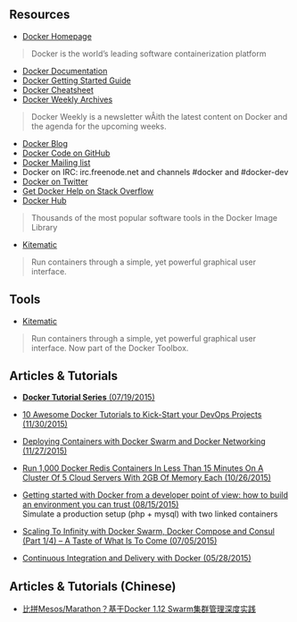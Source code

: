 ## Resources
- [Docker Homepage](https://www.docker.com)
> Docker is the world’s leading software containerization platform
- [Docker Documentation](http://docs.docker.com/)
- [Docker Getting Started Guide](http://www.docker.com/gettingstarted/)
- [Docker Cheatsheet](https://github.com/wsargent/docker-cheat-sheet)    
- [Docker Weekly Archives](https://blog.docker.com/docker-weekly-archives/)
> Docker Weekly is a newsletter wÂith the latest content on Docker and the agenda for the upcoming weeks.
- [Docker Blog](http://blog.docker.com/)
- [Docker Code on GitHub](https://github.com/docker/docker)  
- [Docker Mailing list](https://groups.google.com/forum/#!forum/docker-user)  
- Docker on IRC: irc.freenode.net and channels #docker and #docker-dev
- [Docker on Twitter](http://twitter.com/docker)  
- [Get Docker Help on Stack Overflow](http://stackoverflow.com/search?q=docker)
- [Docker Hub](https://hub.docker.com/)
> Thousands of the most popular software tools in the Docker Image Library
- [Kitematic](https://kitematic.com/)
> Run containers through a simple, yet powerful graphical user interface.


## Tools
- [Kitematic](https://kitematic.com)
> Run containers through a simple, yet powerful graphical user interface.
> Now part of the Docker Toolbox.


## Articles & Tutorials
- [**Docker Tutorial Series** (07/19/2015)](http://rominirani.com/2015/07/19/docker-tutorial-series/)


- [10 Awesome Docker Tutorials to Kick-Start your DevOps Projects (11/30/2015)](https://www.javacodegeeks.com/2015/11/10-awesome-docker-tutorials-to-kick-start-your-devops-projects.html?utm_content=bufferc42e2&utm_medium=social&utm_source=twitter.com&utm_campaign=buffer)

- [Deploying Containers with Docker Swarm and Docker Networking (11/27/2015)](https://www.javacodegeeks.com/2015/11/deploying-containers-docker-swarm-docker-networking.html)  

- [Run 1,000 Docker Redis Containers In Less Than 15 Minutes On A Cluster Of 5 Cloud Servers With 2GB Of Memory Each (10/26/2015)](https://www.javacodegeeks.com/2015/10/run-1000-docker-redis-containers-in-less-than-15-minutes-on-a-cluster-of-5-cloud-servers-with-2gb-of-memory-each.html)

- [Getting started with Docker from a developer point of view: how to build an environment you can trust (08/15/2015)](https://www.javacodegeeks.com/2015/08/getting-started-with-docker-from-a-developer-point-of-view-how-to-build-an-environment-you-can-trust.html)  
Simulate a production setup (php + mysql) with two linked containers

- [Scaling To Infinity with Docker Swarm, Docker Compose and Consul (Part 1/4) – A Taste of What Is To Come (07/05/2015)](https://www.javacodegeeks.com/2015/07/scaling-to-infinity-with-docker-swarm-docker-compose-and-consul-part-14-a-taste-of-what-is-to-come.html)

- [Continuous Integration and Delivery with Docker (05/28/2015)](https://blog.codeship.com/continuous-integration-and-delivery-with-docker/)

## Articles & Tutorials (Chinese)
- [比拼Mesos/Marathon？基于Docker 1.12 Swarm集群管理深度实践](http://mp.weixin.qq.com/s?__biz=MzAwMDU1MTE1OQ==&mid=2653547756&idx=1&sn=9acadd6807694463a1e82796a5082a6d&scene=0#wechat_redirect)

